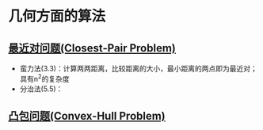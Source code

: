 # 几何方面的算法

## [最近对问题(Closest-Pair Problem)](https://en.wikipedia.org/wiki/Closest_pair_of_points_problem)
* 蛮力法(3.3)：计算两两距离，比较距离的大小，最小距离的两点即为最近对；具有n<sup>2</sup>的复杂度
* 分治法(5.5)：

## [凸包问题(Convex-Hull Problem)](https://en.wikipedia.org/wiki/Convex_hull)
